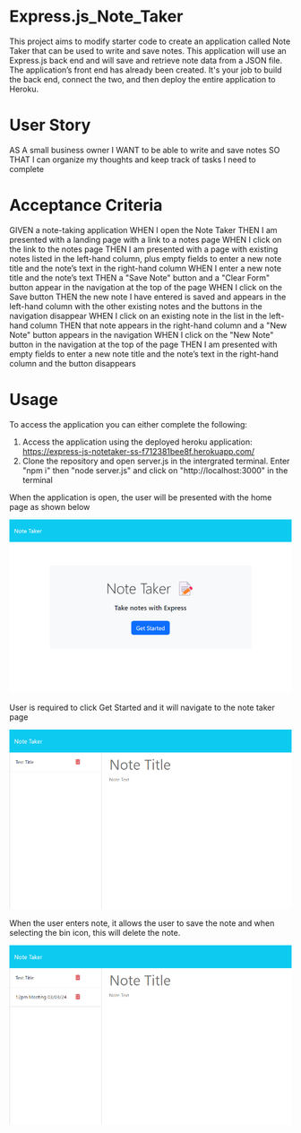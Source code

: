 # Express.js_Note_Taker
This project aims to modify starter code to create an application called Note Taker that can be used to write and save notes. This application will use an Express.js back end and will save and retrieve note data from a JSON file.
The application’s front end has already been created. It's your job to build the back end, connect the two, and then deploy the entire application to Heroku.

# User Story
AS A small business owner
I WANT to be able to write and save notes
SO THAT I can organize my thoughts and keep track of tasks I need to complete

# Acceptance Criteria
GIVEN a note-taking application
WHEN I open the Note Taker
THEN I am presented with a landing page with a link to a notes page
WHEN I click on the link to the notes page
THEN I am presented with a page with existing notes listed in the left-hand column, plus empty fields to enter a new note title and the note’s text in the right-hand column
WHEN I enter a new note title and the note’s text
THEN a "Save Note" button and a "Clear Form" button appear in the navigation at the top of the page
WHEN I click on the Save button
THEN the new note I have entered is saved and appears in the left-hand column with the other existing notes and the buttons in the navigation disappear
WHEN I click on an existing note in the list in the left-hand column
THEN that note appears in the right-hand column and a "New Note" button appears in the navigation
WHEN I click on the "New Note" button in the navigation at the top of the page
THEN I am presented with empty fields to enter a new note title and the note’s text in the right-hand column and the button disappears


# Usage
To access the application you can either complete the following:

1. Access the application using the deployed heroku application: https://express-js-notetaker-ss-f712381bee8f.herokuapp.com/
2. Clone the repository and open server.js in the intergrated terminal. Enter "npm i" then "node server.js" and click on "http://localhost:3000" in the terminal

When the application is open, the user will be presented with the home page as shown below 

<img src="./Images/Express_1.png" alt="Note Taker Home Page">

User is required to click Get Started and it will navigate to the note taker page

<img src="./Images/Express_2.png" alt="Note Taker">

When the user enters note, it allows the user to save the note and when selecting the bin icon, this will delete the note. 

<img src="./Images/Express_3.png" alt="Example">